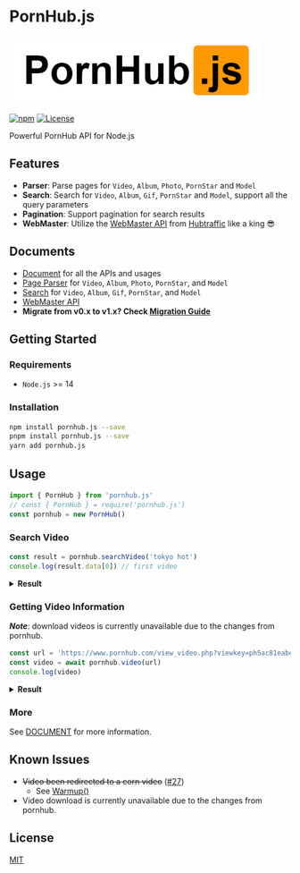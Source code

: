 # PornHub.js
![logo](images/logo.png)

[![npm](https://img.shields.io/npm/v/pornhub.js.svg)](https://www.npmjs.com/package/pornhub.js)
[![License](https://img.shields.io/badge/license-MIT-blue.svg)](/LICENSE)

Powerful PornHub API for Node.js

## Features
* **Parser**: Parse pages for `Video`, `Album`, `Photo`, `PornStar` and `Model`
* **Search**: Search for `Video`, `Album`, `Gif`, `PornStar` and `Model`, support all the query parameters
* **Pagination**: Support pagination for search results
* **WebMaster**: Utilize the [WebMaster API](/doc/WebMaster.md) from [Hubtraffic](https://www.hubtraffic.com) like a king :sunglasses:

## Documents
* [Document](/doc/DOCUMENT.md) for all the APIs and usages
* [Page Parser](/doc/Page.md) for `Video`, `Album`, `Photo`, `PornStar`, and `Model`
* [Search](/doc/Search.md) for `Video`, `Album`, `Gif`, `PornStar`, and `Model`
* [WebMaster API](/doc/WebMaster.md)
* **Migrate from v0.x to v1.x? Check [Migration Guide](/doc/MIGRATE.md)**
## Getting Started

### Requirements

* `Node.js` >= 14

### Installation

```bash
npm install pornhub.js --save
pnpm install pornhub.js --save
yarn add pornhub.js
```

## Usage

```js
import { PornHub } from 'pornhub.js'
// const { PornHub } = require('pornhub.js')
const pornhub = new PornHub()
```

### Search Video
```js
const result = pornhub.searchVideo('tokyo hot')
console.log(result.data[0]) // first video
```

<details>
  <summary><b>Result</b></summary>

```json5
{
  "title": "Japanese Tokyo Hot",
  "url": "https://www.pornhub.com/view_video.php?viewkey=***",
  "views": "14M",
  "duration": "14:24",
  "hd": true,
  "premium": false,
  "freePremium": false,
  "preview": "https://ci.phncdn.com/videos/***.jpg"
}
```
</details>


### Getting Video Information
***Note***: download videos is currently unavailable due to the changes from pornhub.

```js
const url = 'https://www.pornhub.com/view_video.php?viewkey=ph5ac81eabe203d'
const video = await pornhub.video(url)
console.log(video)
```

<details>
  <summary><b>Result</b></summary>

```json5
{
  "title": "Japanese Tokyo Hot",
  "views": 49517,
  "duration": 1922,
  "durationFormatted": "32:02",
  "vote": { "up": 64, "down": 14, "total": 78, "rating": 0.82 },
  "premium": false,
  "thumb": "data:image/gif...",
  "provider": { "username": "wowgirls", "url": "/users/wowgirls" },
  "tags": ["hardcore", "hentai", "memes"],
  "categories": ["HD-Porn", "SFW"],
  "pornstars": ["pig"],
  "videos": [
    {
      "quality": "720",
      "filename": "720P_1500K_161102592.mp4",
      "extension": "mp4",
      "url": "..."
    }
    // ...
  ]
}
```
</details>

### More
See [DOCUMENT](/doc/DOCUMENT.md) for more information.

## Known Issues
* ~~Video been redirected to a corn video~~ ([#27](https://github.com/pionxzh/Pornhub.js/issues/27))
  * See [Warmup()](/doc/DOCUMENT.md#warmup)
* Video download is currently unavailable due to the changes from pornhub.


## License
[MIT](LICENSE)

